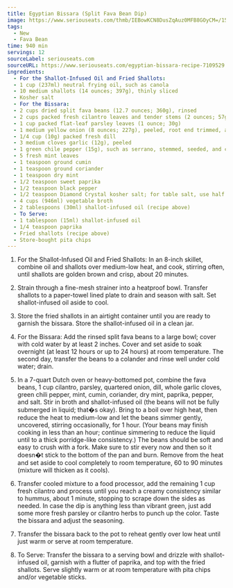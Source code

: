 ```yaml
---
title: Egyptian Bissara (Split Fava Bean Dip)
image: https://www.seriouseats.com/thmb/IEBowKCN8DusZqAuz0MFB8GOyCM=/1500x0/filters:no_upscale():max_bytes(150000):strip_icc()/20220214-Egyptian-Bissara-DuPree-c91cc60552bc441ca27895a347aab3b9.jpg
tags:
  - New
  - Fava Bean
time: 940 min
servings: 12
sourceLabel: seriouseats.com
sourceURL: https://www.seriouseats.com/egyptian-bissara-recipe-7109529
ingredients:
  - For the Shallot-Infused Oil and Fried Shallots:
  - 1 cup (237ml) neutral frying oil, such as canola
  - 10 medium shallots (14 ounces; 397g), thinly sliced
  - Kosher salt
  - For the Bissara:
  - 2 cups dried split fava beans (12.7 ounces; 360g), rinsed
  - 2 cups packed fresh cilantro leaves and tender stems (2 ounces; 57g), divided
  - 1 cup packed flat-leaf parsley leaves (1 ounce; 30g)
  - 1 medium yellow onion (8 ounces; 227g), peeled, root end trimmed, and quartered lengthwise
  - 1/4 cup (10g) packed fresh dill
  - 3 medium cloves garlic (12g), peeled
  - 1 green chile pepper (15g), such as serrano, stemmed, seeded, and chopped (about 1 tablespoon), or 1/2 teaspoon cayenne pepper, optional
  - 5 fresh mint leaves
  - 1 teaspoon ground cumin
  - 1 teaspoon ground coriander
  - 1 teaspoon dry mint
  - 1/2 teaspoon sweet paprika
  - 1/2 teaspoon black pepper
  - 1/2 teaspoon Diamond Crystal kosher salt; for table salt, use half as much by volume
  - 4 cups (946ml) vegetable broth
  - 2 tablespoons (30ml) shallot-infused oil (recipe above)
  - To Serve:
  - 1 tablespoon (15ml) shallot-infused oil
  - 1/4 teaspoon paprika
  - Fried shallots (recipe above)
  - Store-bought pita chips
---
```

1. For the Shallot-Infused Oil and Fried Shallots: In an 8-inch skillet, combine oil and shallots over medium-low heat, and cook, stirring often, until shallots are golden brown and crisp, about 20 minutes.

2. Strain through a fine-mesh strainer into a heatproof bowl. Transfer shallots to a paper-towel lined plate to drain and season with salt. Set shallot-infused oil aside to cool.

3. Store the fried shallots in an airtight container until you are ready to garnish the bissara. Store the shallot-infused oil in a clean jar.

4. For the Bissara: Add the rinsed split fava beans to a large bowl; cover with cold water by at least 2 inches. Cover and set aside to soak overnight (at least 12 hours or up to 24 hours) at room temperature. The second day, transfer the beans to a colander and rinse well under cold water; drain.

5. In a 7-quart Dutch oven or heavy-bottomed pot, combine the fava beans, 1 cup cilantro, parsley, quartered onion, dill, whole garlic cloves, green chili pepper, mint, cumin, coriander, dry mint, paprika, pepper, and salt. Stir in broth and shallot-infused oil (the beans will not be fully submerged in liquid; that�s okay). Bring to a boil over high heat, then reduce the heat to medium-low and let the beans simmer gently, uncovered, stirring occasionally, for 1 hour. (Your beans may finish cooking in less than an hour; continue simmering to reduce the liquid until to a thick porridge-like consistency.) The beans should be soft and easy to crush with a fork. Make sure to stir every now and then so it doesn�t stick to the bottom of the pan and burn. Remove from the heat and set aside to cool completely to room temperature, 60 to 90 minutes (mixture will thicken as it cools).

6. Transfer cooled mixture to a food processor, add the remaining 1 cup fresh cilantro and process until you reach a creamy consistency similar to hummus, about 1 minute, stopping to scrape down the sides as needed. In case the dip is anything less than vibrant green, just add some more fresh parsley or cilantro herbs to punch up the color. Taste the bissara and adjust the seasoning.

7. Transfer the bissara back to the pot to reheat gently over low heat until just warm or serve at room temperature.

8. To Serve: Transfer the bissara to a serving bowl and drizzle with shallot-infused oil, garnish with a flutter of paprika, and top with the fried shallots. Serve slightly warm or at room temperature with pita chips and/or vegetable sticks.

